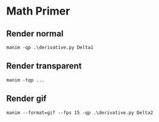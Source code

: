 # Math Primer

## Render normal
```
manim -qp .\derivative.py Delta1
```

## Render transparent
```
manim -tqp ...
```

## Render gif
```
manim --format=gif --fps 15 -qp .\derivative.py Delta2
```